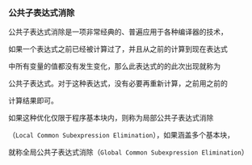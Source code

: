 ### 公共子表达式消除

公共子表达式消除是一项非常经典的、普遍应用于各种编译器的技术，

如果一个表达式之前已经被计算过了，并且从之前的计算到现在表达式

中所有变量的值都没有发生变化，那么此表达式的的此次出现就称为

公共子表达式。对于这种表达式，没有必要再重新计算，之前用之前的

计算结果即可。

如果这种优化仅限于程序基本块内，则称为局部公共子表达式消除

（`Local Common Subexpression Elimination`），如果涵盖多个基本块，

就称全局公共子表达式消除（`Global Common Subexpression Elimination`）